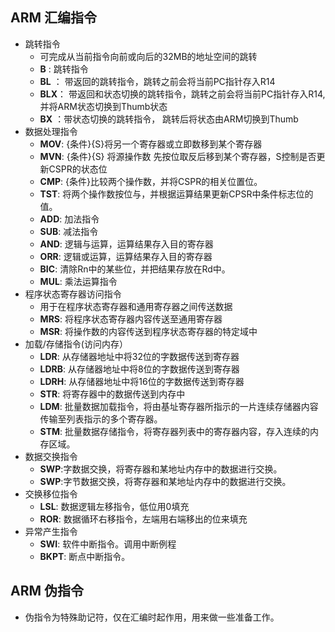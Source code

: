 ## ARM 汇编指令
- 跳转指令
   - 可完成从当前指令向前或向后的32MB的地址空间的跳转
   - **B** : 跳转指令
   - **BL** ： 带返回的跳转指令，跳转之前会将当前PC指针存入R14
   - **BLX**： 带返回和状态切换的跳转指令，跳转之前会将当前PC指针存入R14, 并将ARM状态切换到Thumb状态
   - **BX** ：带状态切换的跳转指令， 跳转后将状态由ARM切换到Thumb
- 数据处理指令
   - **MOV**: {条件}{S}将另一个寄存器或立即数移到某个寄存器
   - **MVN**: {条件}{S} 将源操作数 先按位取反后移到某个寄存器，S控制是否更新CSPR的状态位
   - **CMP**: {条件}比较两个操作数，并将CSPR的相关位置位。
   - **TST**: 将两个操作数按位与，并根据运算结果更新CPSR中条件标志位的值。
   - **ADD**: 加法指令
   - **SUB**: 减法指令
   - **AND**: 逻辑与运算，运算结果存入目的寄存器
   - **ORR**: 逻辑或运算，运算结果存入目的寄存器
   - **BIC**: 清除Rn中的某些位，并把结果存放在Rd中。
   - **MUL**: 乘法运算指令
- 程序状态寄存器访问指令
   - 用于在程序状态寄存器和通用寄存器之间传送数据
   - **MRS**: 将程序状态寄存器内容传送至通用寄存器
   - **MSR**: 将操作数的内容传送到程序状态寄存器的特定域中
- 加载/存储指令(访问内存）
   - **LDR**: 从存储器地址中将32位的字数据传送到寄存器
   - **LDRB**: 从存储器地址中将8位的字数据传送到寄存器
   - **LDRH**: 从存储器地址中将16位的字数据传送到寄存器
   - **STR**: 将寄存器中的数据传送到内存中
   - **LDM**: 批量数据加载指令，将由基址寄存器所指示的一片连续存储器内容传输至列表指示的多个寄存器。
   - **STM**: 批量数据存储指令，将寄存器列表中的寄存器内容，存入连续的内存区域。
- 数据交换指令
   - **SWP**:字数据交换，将寄存器和某地址内存中的数据进行交换。
   - **SWP**:字节数据交换，将寄存器和某地址内存中的数据进行交换。
- 交换移位指令
   - **LSL**: 数据逻辑左移指令，低位用0填充
   - **ROR**: 数据循环右移指令，左端用右端移出的位来填充
- 异常产生指令
   - **SWI**: 软件中断指令。调用中断例程
   - **BKPT**: 断点中断指令。
## ARM 伪指令
- 伪指令为特殊助记符，仅在汇编时起作用，用来做一些准备工作。

